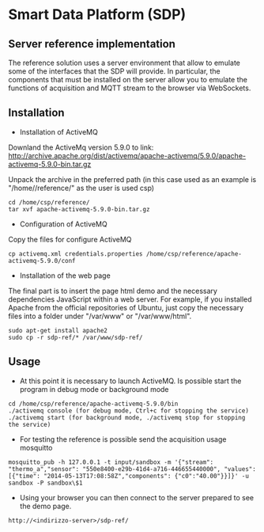 Smart Data Platform (SDP)
==============

Server reference implementation
--------------
The reference solution uses a server environment that allow to emulate some of the interfaces that the SDP will provide. In particular, the components that must be installed on the server allow you to emulate the functions of acquisition and MQTT stream to the browser via WebSockets.

Installation
-----------

 *  Installation of ActiveMQ
 
 Downland the ActiveMq version 5.9.0 to link:
 http://archive.apache.org/dist/activemq/apache-activemq/5.9.0/apache-activemq-5.9.0-bin.tar.gz 
 
 Unpack the archive in the preferred path (in this case used as an example is "/home/<user>/reference/" as the user is used csp)
```
cd /home/csp/reference/
tar xvf apache-activemq-5.9.0-bin.tar.gz 
```

 *  Configuration of ActiveMQ
 
 Copy the files for configure ActiveMQ

```
cp activemq.xml credentials.properties /home/csp/reference/apache-activemq-5.9.0/conf 
```
 
 *  Installation of the web page
 
 The final part is to insert the page html demo and the necessary dependencies JavaScript within a web server. For example, if you installed Apache from the official repositories of Ubuntu, just copy the necessary files into a folder under "/var/www" or "/var/www/html".
```
sudo apt-get install apache2
sudo cp -r sdp-ref/* /var/www/sdp-ref/
```
Usage
-----   
    
 *  At this point it is necessary to launch ActiveMQ. Is possible start the program in debug mode or background mode

```
cd /home/csp/reference/apache-activemq-5.9.0/bin 
./activemq console (for debug mode, Ctrl+c for stopping the service)
./activemq start (for background mode, ./activemq stop for stopping the service)
```
  * For testing the reference is possible send the acquisition usage mosquitto
```
mosquitto_pub -h 127.0.0.1 -t input/sandbox -m '{"stream": "thermo_a","sensor": "550e8400-e29b-41d4-a716-446655440000", "values": [{"time": "2014-05-13T17:08:58Z","components": {"c0":"40.00"}}]}' -u sandbox -P sandbox\$1
```
    
 *  Using your browser you can then connect to the server prepared to see the demo page.
``` 
http://<indirizzo-server>/sdp-ref/
```